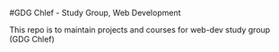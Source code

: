 #GDG Chlef - Study Group, Web Development

This repo is to maintain projects and courses for web-dev study group (GDG Chlef)

